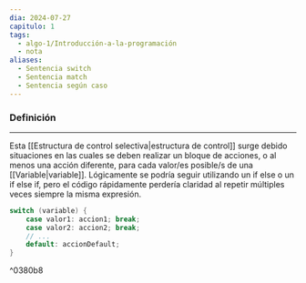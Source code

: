 ```yaml
---
dia: 2024-07-27
capitulo: 1
tags:
  - algo-1/Introducción-a-la-programación
  - nota
aliases:
  - Sentencia switch
  - Sentencia match
  - Sentencia según caso
---
```

### Definición
---
Esta [[Estructura de control selectiva|estructura de control]] surge debido situaciones en las cuales se deben realizar un bloque de acciones, o al menos una acción diferente, para cada valor/es posible/s de una [[Variable|variable]]. Lógicamente se podría seguir utilizando un if else o un if else if, pero el código rápidamente perdería claridad al repetir múltiples veces siempre la misma expresión.

```c
switch (variable) {
	case valor1: accion1; break;
	case valor2: accion2; break;
	// ...
	default: accionDefault;
}
```

^0380b8
